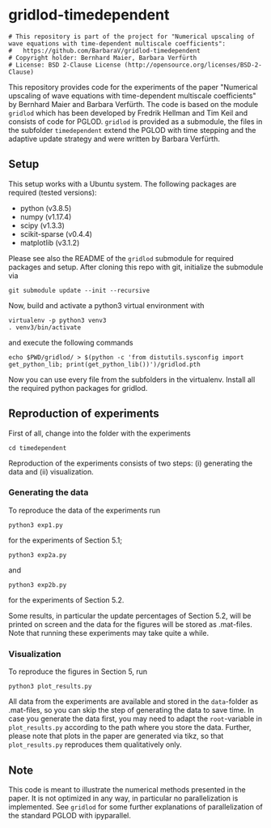 # gridlod-timedependent

```
# This repository is part of the project for "Numerical upscaling of wave equations with time-dependent multiscale coefficients":
#   https://github.com/BarbaraV/gridlod-timedependent
# Copyright holder: Bernhard Maier, Barbara Verfürth 
# License: BSD 2-Clause License (http://opensource.org/licenses/BSD-2-Clause)
```

This repository provides code for the experiments of the paper "Numerical upscaling of wave equations with time-dependent multiscale coefficients" by Bernhard Maier and Barbara Verfürth. The code is based on the module `gridlod`  which has been developed by Fredrik Hellman and Tim Keil and consists of code for PGLOD.  `gridlod` is  provided as a submodule, the files in the subfolder `timedependent` extend the PGLOD with time stepping and the adaptive update strategy and were written by Barbara Verfürth.

## Setup

This setup works with a Ubuntu system. The following packages are required (tested versions):
 - python (v3.8.5)
 - numpy (v1.17.4)
 - scipy (v1.3.3)
 - scikit-sparse (v0.4.4)
 - matplotlib (v3.1.2)
 
Please see also the README of the `gridlod` submodule for required packages and setup.
After cloning this repo with git, initialize the submodule via

```
git submodule update --init --recursive
```

Now, build and activate a python3 virtual environment with

```
virtualenv -p python3 venv3
. venv3/bin/activate
```

and execute the following commands

```
echo $PWD/gridlod/ > $(python -c 'from distutils.sysconfig import get_python_lib; print(get_python_lib())')/gridlod.pth
```
Now you can use every file from the subfolders in the virtualenv. Install all the required python packages for gridlod. 

## Reproduction of experiments

First of all, change into the folder with the experiments

```
cd timedependent
```

Reproduction of the experiments consists of two steps: (i) generating the data and (ii) visualization.

### Generating the data
To reproduce the data of the experiments run

```
python3 exp1.py
```
for the experiments of Section 5.1;

```
python3 exp2a.py
```
and
```
python3 exp2b.py
```
for the experiments of Section 5.2.

Some results, in particular the update percentages of Section 5.2, will be printed on screen and the data for the figures will be stored as .mat-files.
Note that running these experiments may take quite a while.

### Visualization
To reproduce the figures in Section 5, run

```
python3 plot_results.py
```

All data from the experiments are available and stored in the `data`-folder as .mat-files, so you can skip the step of generating the data to save time.
In case you generate the data first, you may need to adapt the `root`-variable in `plot_results.py` according to the path where you store the data. Further, please note that plots in the paper are generated via tikz, so that `plot_results.py` reproduces them qualitatively only.


## Note

This code is meant to illustrate the numerical methods presented in the paper. It is not optimized in any way, in particular no parallelization is implemented. See `gridlod` for some further explanations of parallelization of the standard PGLOD with ipyparallel. 
